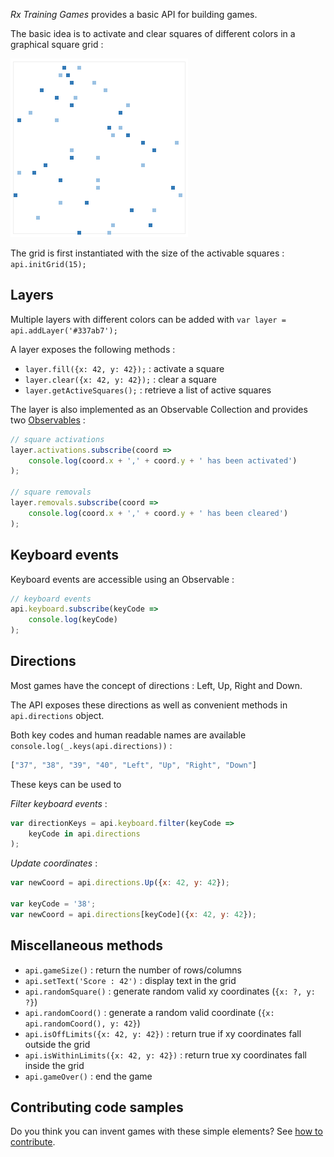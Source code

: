 *Rx Training Games* provides a basic API for building games.

The basic idea is to activate and clear squares of different colors in a graphical square grid :

![Grid Example](misc/grid-example.png)

The grid is first instantiated with the size of the activable squares : `api.initGrid(15);`

## Layers

Multiple layers with different colors can be added with `var layer = api.addLayer('#337ab7');`

A layer exposes the following methods :

 * `layer.fill({x: 42, y: 42});` : activate a square
 * `layer.clear({x: 42, y: 42});` : clear a square
 * `layer.getActiveSquares();` : retrieve a list of active squares
 
The layer is also implemented as an Observable Collection and provides two [Observables](http://reactivex.io/documentation/observable.html) :
 
```javascript
// square activations
layer.activations.subscribe(coord =>
    console.log(coord.x + ',' + coord.y + ' has been activated')
);

// square removals
layer.removals.subscribe(coord =>
    console.log(coord.x + ',' + coord.y + ' has been cleared')
);
```
 
## Keyboard events
 
Keyboard events are accessible using an Observable : 

```javascript
// keyboard events
api.keyboard.subscribe(keyCode =>
    console.log(keyCode)
);
```

## Directions

Most games have the concept of directions : Left, Up, Right and Down.

The API exposes these directions as well as convenient methods in `api.directions` object.

Both key codes and human readable names are available `console.log(_.keys(api.directions))` :

```javascript
["37", "38", "39", "40", "Left", "Up", "Right", "Down"]
```

These keys can be used to

*Filter keyboard events* :

```javascript
var directionKeys = api.keyboard.filter(keyCode =>
    keyCode in api.directions
);
```

*Update coordinates* :

```javascript
var newCoord = api.directions.Up({x: 42, y: 42});

var keyCode = '38';
var newCoord = api.directions[keyCode]({x: 42, y: 42});
```

## Miscellaneous methods

 * `api.gameSize()` : return the number of rows/columns
 * `api.setText('Score : 42')` : display text in the grid
 * `api.randomSquare()` : generate random valid xy coordinates (`{x: ?, y: ?}`) 
 * `api.randomCoord()` : generate a random valid coordinate (`{x: api.randomCoord(), y: 42}`)
 * `api.isOffLimits({x: 42, y: 42})` : return true if xy coordinates fall outside the grid
 * `api.isWithinLimits({x: 42, y: 42})` : return true xy coordinates fall inside the grid
 * `api.gameOver()` : end the game


## Contributing code samples

Do you think you can invent games with these simple elements? See [how to contribute](README.md#how-to-contribute).